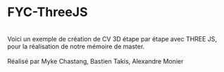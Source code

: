 # FYC-ThreeJS
<br/>
Voici un exemple de création de CV 3D étape par étape avec THREE JS, pour la réalisation de notre mémoire de master.
<br/><br/>
Réalisé par Myke Chastang, Bastien Takis, Alexandre Monier
